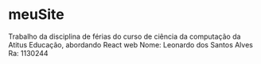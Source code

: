 # meuSite

Trabalho da disciplina de férias do curso de ciência da computação da Atitus Educação, abordando React web
Nome: Leonardo dos Santos Alves
Ra: 1130244
